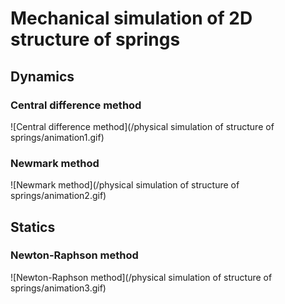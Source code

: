 # Mechanical simulation of 2D structure of springs

## Dynamics

### Central difference method
![Central difference method](/physical simulation of structure of springs/animation1.gif)

### Newmark method
![Newmark method](/physical simulation of structure of springs/animation2.gif)

## Statics

### Newton-Raphson method
![Newton-Raphson method](/physical simulation of structure of springs/animation3.gif)
